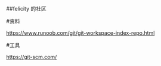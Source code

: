 ##felicity 的社区

#资料

https://www.runoob.com/git/git-workspace-index-repo.html



#工具

https://git-scm.com/



